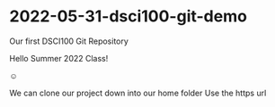 # 2022-05-31-dsci100-git-demo
Our first DSCI100 Git Repository

Hello Summer 2022 Class!

☺️

We can clone our project down into our home folder
Use the https url
